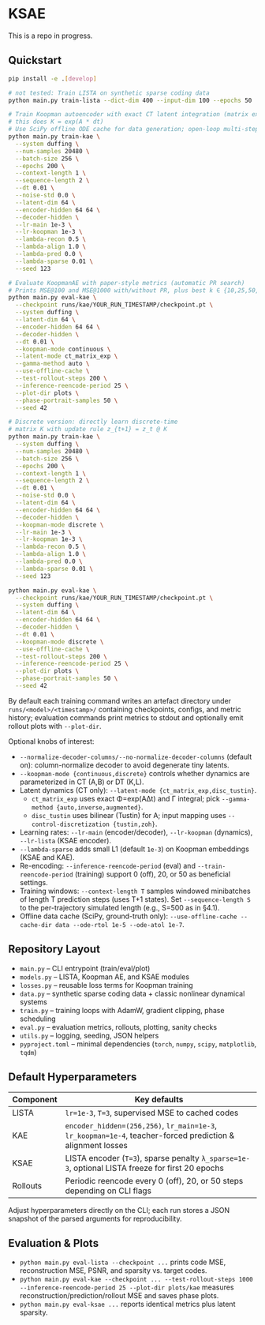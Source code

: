 # KSAE

This is a repo in progress.

## Quickstart

```bash
pip install -e .[develop]

# not tested: Train LISTA on synthetic sparse coding data
python main.py train-lista --dict-dim 400 --input-dim 100 --epochs 50

# Train Koopman autoencoder with exact CT latent integration (matrix exponential)
# this does K = exp(A * dt)
# Use SciPy offline ODE cache for data generation; open-loop multi-step loss
python main.py train-kae \
  --system duffing \
  --num-samples 20480 \
  --batch-size 256 \
  --epochs 200 \
  --context-length 1 \
  --sequence-length 2 \
  --dt 0.01 \
  --noise-std 0.0 \
  --latent-dim 64 \
  --encoder-hidden 64 64 \
  --decoder-hidden \
  --lr-main 1e-3 \
  --lr-koopman 1e-3 \
  --lambda-recon 0.5 \
  --lambda-align 1.0 \
  --lambda-pred 0.0 \
  --lambda-sparse 0.01 \
  --seed 123

# Evaluate KoopmanAE with paper-style metrics (automatic PR search)
# Prints MSE@100 and MSE@1000 with/without PR, plus best k ∈ {10,25,50,100}
python main.py eval-kae \
  --checkpoint runs/kae/YOUR_RUN_TIMESTAMP/checkpoint.pt \
  --system duffing \
  --latent-dim 64 \
  --encoder-hidden 64 64 \
  --decoder-hidden \
  --dt 0.01 \
  --koopman-mode continuous \
  --latent-mode ct_matrix_exp \
  --gamma-method auto \
  --use-offline-cache \
  --test-rollout-steps 200 \
  --inference-reencode-period 25 \
  --plot-dir plots \
  --phase-portrait-samples 50 \
  --seed 42

# Discrete version: directly learn discrete-time
# matrix K with update rule z_{t+1} = z_t @ K
python main.py train-kae \
  --system duffing \
  --num-samples 20480 \
  --batch-size 256 \
  --epochs 200 \
  --context-length 1 \
  --sequence-length 2 \
  --dt 0.01 \
  --noise-std 0.0 \
  --latent-dim 64 \
  --encoder-hidden 64 64 \
  --decoder-hidden \
  --koopman-mode discrete \
  --lr-main 1e-3 \
  --lr-koopman 1e-3 \
  --lambda-recon 0.5 \
  --lambda-align 1.0 \
  --lambda-pred 0.0 \
  --lambda-sparse 0.01 \
  --seed 123

python main.py eval-kae \
  --checkpoint runs/kae/YOUR_RUN_TIMESTAMP/checkpoint.pt \
  --system duffing \
  --latent-dim 64 \
  --encoder-hidden 64 64 \
  --decoder-hidden \
  --dt 0.01 \
  --koopman-mode discrete \
  --use-offline-cache \
  --test-rollout-steps 200 \
  --inference-reencode-period 25 \
  --plot-dir plots \
  --phase-portrait-samples 50 \
  --seed 42
```

By default each training command writes an artefact directory under `runs/<model>/<timestamp>/` containing checkpoints, configs, and metric history; evaluation commands print metrics to stdout and optionally emit rollout plots with `--plot-dir`.

Optional knobs of interest:
- `--normalize-decoder-columns/--no-normalize-decoder-columns` (default on): column-normalize decoder to avoid degenerate tiny latents.
- `--koopman-mode {continuous,discrete}` controls whether dynamics are parameterized in CT (A,B) or DT (K,L).
- Latent dynamics (CT only): `--latent-mode {ct_matrix_exp,disc_tustin}`.
  - `ct_matrix_exp` uses exact Φ=exp(AΔt) and Γ integral; pick `--gamma-method {auto,inverse,augmented}`.
  - `disc_tustin` uses bilinear (Tustin) for A; input mapping uses `--control-discretization {tustin,zoh}`.
- Learning rates: `--lr-main` (encoder/decoder), `--lr-koopman` (dynamics), `--lr-lista` (KSAE encoder).
- `--lambda-sparse` adds small L1 (default `1e-3`) on Koopman embeddings (KSAE and KAE).
- Re-encoding: `--inference-reencode-period` (eval) and `--train-reencode-period` (training) support 0 (off), 20, or 50 as beneficial settings.
 - Training windows: `--context-length T` samples windowed minibatches of length T prediction steps (uses T+1 states). Set `--sequence-length S` to the per-trajectory simulated length (e.g., S=500 as in §4.1).
 - Offline data cache (SciPy, ground-truth only): `--use-offline-cache --cache-dir data --ode-rtol 1e-5 --ode-atol 1e-7`.

## Repository Layout

- `main.py` – CLI entrypoint (train/eval/plot)
- `models.py` – LISTA, Koopman AE, and KSAE modules
- `losses.py` – reusable loss terms for Koopman training
- `data.py` – synthetic sparse coding data + classic nonlinear dynamical systems
- `train.py` – training loops with AdamW, gradient clipping, phase scheduling
- `eval.py` – evaluation metrics, rollouts, plotting, sanity checks
- `utils.py` – logging, seeding, JSON helpers
- `pyproject.toml` – minimal dependencies (`torch`, `numpy`, `scipy`, `matplotlib`, `tqdm`)

## Default Hyperparameters

| Component | Key defaults |
|-----------|--------------|
| LISTA | `lr=1e-3`, `T=3`, supervised MSE to cached codes |
| KAE | `encoder_hidden=(256,256)`, `lr_main=1e-3`, `lr_koopman=1e-4`, teacher-forced prediction & alignment losses |
| KSAE | LISTA encoder (`T=3`), sparse penalty `λ_sparse=1e-3`, optional LISTA freeze for first 20 epochs |
| Rollouts | Periodic reencode every 0 (off), 20, or 50 steps depending on CLI flags |

Adjust hyperparameters directly on the CLI; each run stores a JSON snapshot of the parsed arguments for reproducibility.

## Evaluation & Plots

- `python main.py eval-lista --checkpoint ...` prints code MSE, reconstruction MSE, PSNR, and sparsity vs. target codes.
- `python main.py eval-kae --checkpoint ... --test-rollout-steps 1000 --inference-reencode-period 25 --plot-dir plots/kae` measures reconstruction/prediction/rollout MSE and saves phase plots.
- `python main.py eval-ksae ...` reports identical metrics plus latent sparsity.
